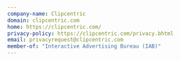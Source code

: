 ```yaml
---
company-name: Clipcentric
domain: clipcentric.com
home: https://clipcentric.com/
privacy-policy: https://clipcentric.com/privacy.bhtml
email: privacyrequest@clipcentric.com
member-of: "Interactive Advertising Bureau (IAB)"
---
```




